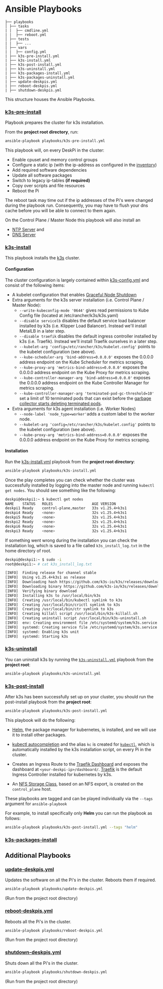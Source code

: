 # Ansible Playbooks

```
├── playbooks
│ ├── tasks
| |  ├── cmdline.yml
| |  ├── reboot.yml
│ ├── tests
| |  ├── ...
│ ├── vars
| |  ├── config.yml
| ├── k3s-pre-install.yml
| ├── k3s-install.yml
| ├── k3s-post-install.yml
| ├── k3s-uninstall.yml
| ├── k3s-packages-install.yml
| ├── k3s-packages-uninstall.yml
| ├── update-deskpis.yml
| ├── reboot-deskpis.yml
| ├── shutdown-deskpis.yml
```
This structure houses the Ansible Playbooks.

### [k3s-pre-install](k3s-pre-install.yml)

Playbook prepares the cluster for k3s installation.   
                                                   
From the **project root directory**, run:
```bash
ansible-playbook playbooks/k3s-pre-install.yml
```

This playbook will, on every DeskPi in the cluster:

- Enable cpuset and memory control groups
- Configure a static ip (with the ip-address as configured in the [inventory](../inventory/hosts.yml))
- Add required software dependencies
- Update all software packages
- Switch to legacy ip-tables **(if required)**
- Copy over scripts and file resources
- Reboot the Pi

The reboot task may time out if the ip addresses of the Pi's were changed during the playbook run. Consequently, you may have to flush your dns cache before you will be able to connect to them again.
     
On the Control Plane / Master Node this playbook will also install an 
- [NTP Server](https://galaxy.ansible.com/ricsanfre/ntp) and  
- [DNS Server](https://thekelleys.org.uk/dnsmasq/doc.html) 


### [k3s-install](k3s-install.yml)

This playbook installs the [k3s](https://k3s.io/) cluster. 

#### Configuration
               
The cluster configuration is largely contained within [k3s-config.yml](vars/k3s-config.yml) and consist of the following items:

* A kubelet configuration that enables [Graceful Node Shutdown](https://kubernetes.io/blog/2021/04/21/graceful-node-shutdown-beta/)
* Extra arguments for the k3s server installation (i.e. Control Plane / Master Node):
  - `--write-kubeconfig-mode '0644'` gives read permissions to Kube Config file (located at /etc/rancher/k3s/k3s.yaml)
  - `--disable servicelb` disables the default service load balancer installed by k3s (i.e. Klipper Load Balancer). Instead we'll install MetalLB in a later step.
  - `--disable traefik` disables the default ingress controller installed by k3s (i.e. Traefik). Instead we'll install Traefik ourselves in a later step. 
  - `--kubelet-arg 'config=/etc/rancher/k3s/kubelet.config'` points to the kubelet configuration (see above).
  - `--kube-scheduler-arg 'bind-address=0.0.0.0'` exposes the 0.0.0.0 address endpoint on the Kube Scheduler for metrics scraping.
  - `--kube-proxy-arg 'metrics-bind-address=0.0.0.0'` exposes the 0.0.0.0 address endpoint on the Kube Proxy for metrics scraping.
  - `--kube-controller-manager-arg 'bind-address=0.0.0.0'` exposes the 0.0.0.0 address endpoint on the Kube Controller Manager for metrics scraping.
  - `--kube-controller-manager-arg 'terminated-pod-gc-threshold=10'` set a limit of 10 terminated pods that can exist before the [garbage collector starts deleting terminated pods](https://kubernetes.io/docs/concepts/workloads/pods/pod-lifecycle/#pod-garbage-collection).
* Extra arguments for k3s agent installation (i.e. Worker Nodes)
  - `--node-label 'node_type=worker'`adds a custom label to the worker node.
  - `--kubelet-arg 'config=/etc/rancher/k3s/kubelet.config'` points to the kubelet configuration (see above).
  - `--kube-proxy-arg 'metrics-bind-address=0.0.0.0'` exposes the 0.0.0.0 address endpoint on the Kube Proxy for metrics scraping.

#### Installation

Run the [k3s-install.yml](playbooks/k3s-install.yml) playbook from the **project root directory**:
```bash
ansible-playbook playbooks/k3s-install.yml
```
Once the play completes you can check whether the cluster was successfully installed by logging into the master node and running `kubectl get nodes`.
You should see something like the following:
```bash   
deskpi@deskpi1:~ $ kubectl get nodes
NAME    STATUS   ROLES                  AGE VERSION
deskpi1 Ready    control-plane,master   33s v1.25.4+k3s1
deskpi4 Ready    <none>                 32s v1.25.4+k3s1
deskpi5 Ready    <none>                 32s v1.25.4+k3s1
deskpi2 Ready    <none>                 32s v1.25.4+k3s1
deskpi6 Ready    <none>                 32s v1.25.4+k3s1
deskpi3 Ready    <none>                 32s v1.25.4+k3s1
```

If something went wrong during the installation you can check the installation log, which is saved to a file called `k3s_install_log.txt` in the home directory of root.

```bash
deskpi@deskpi1:~ $ sudo -i
root@deskpi1:~ # cat k3s_install_log.txt

[INFO]  Finding release for channel stable
[INFO]  Using v1.25.4+k3s1 as release
[INFO]  Downloading hash https://github.com/k3s-io/k3s/releases/download/v1.25.4+k3s1/sha256sum-arm64.txt
[INFO]  Downloading binary https://github.com/k3s-io/k3s/releases/download/v1.25.4+k3s1/k3s-arm64
[INFO]  Verifying binary download
[INFO]  Installing k3s to /usr/local/bin/k3s
[INFO]  Creating /usr/local/bin/kubectl symlink to k3s
[INFO]  Creating /usr/local/bin/crictl symlink to k3s
[INFO]  Creating /usr/local/bin/ctr symlink to k3s
[INFO]  Creating killall script /usr/local/bin/k3s-killall.sh
[INFO]  Creating uninstall script /usr/local/bin/k3s-uninstall.sh
[INFO]  env: Creating environment file /etc/systemd/system/k3s.service.env
[INFO]  systemd: Creating service file /etc/systemd/system/k3s.service
[INFO]  systemd: Enabling k3s unit
[INFO]  systemd: Starting k3s
```

### [k3s-uninstall](k3s-uninstall.yml)

You can uninstall k3s by running the [`k3s-uninstall.yml`](playbooks/k3s-uninstall.yml) playbook from the **project root**:

```bash
ansible-playbook playbooks/k3s-uninstall.yml
```

### [k3s-post-install](k3s-post-install)

After k3s has been successfully set up on your cluster, you should run the post-install playbook from the **project root**:

```bash
ansible-playbook playbooks/k3s-post-install.yml
```
This playbook will do the following:   

- [Helm](https://helm.sh/), the package manager for kubernetes, is installed, and we will use it to install other packages.
- [kubectl autocompletion](https://kubernetes.io/docs/tasks/tools/included/optional-kubectl-configs-bash-linux/) and the alias `kc` is created for [`kubectl`](https://kubernetes.io/docs/reference/kubectl/), which is automatically installed by the k3s installation script, on every Pi in the cluster.
- Creates an Ingress Route to the [Traefik Dashboard](https://doc.traefik.io/traefik/operations/dashboard/) and exposes the dashboard at `<your-deskpi-ip>/dashboard/`. [Traefik](https://traefik.io/) is the default Ingress Controller installed for kubernetes by k3s. 

- An [NFS Storage Class](https://github.com/kubernetes-sigs/nfs-subdir-external-provisioner), based on an NFS export, is created on the `control_plane` host.

These playbooks are tagged and can be played individually via the `--tags` argument for `ansible-playbook`

For example, to install specifically only **Helm** you can run the playbook as follows:

```bash
ansible-playbook playbooks/k3s-post-install.yml --tags "helm" 
```
     
### [k3s-packages-install](k3s-packages-install.yml)

## Additional Playbooks

### [update-deskpis.yml](update-deskpis.yml)

Updates the software on all the Pi's in the cluster. Reboots them if required.

```bash
ansible-playbook playbooks/update-deskpis.yml
```
(Run from the project root directory)

### [reboot-deskpis.yml](reboot-deskpis.yml)

Reboots all the Pi's in the cluster.

```bash
ansible-playbook playbooks/reboot-deskpis.yml
```
(Run from the project root directory)

### [shutdown-deskpis.yml](shutdown-deskpis.yml)

Shuts down all the Pi's in the cluster.

```bash
ansible-playbook playbooks/shutdown-deskpis.yml
```
(Run from the project root directory)